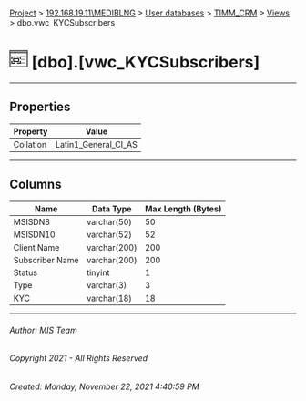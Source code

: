 #### 

[Project](../../../../index.md) > [192.168.19.11\\MEDIBLNG](../../../index.md) > [User databases](../../index.md) > [TIMM_CRM](../index.md) > [Views](Views.md) > dbo.vwc_KYCSubscribers

# ![Views](../../../../Images/View32.png) [dbo].[vwc_KYCSubscribers]

---

## <a name="#properties"></a>Properties

| Property | Value |
|---|---|
| Collation | Latin1_General_CI_AS |


---

## <a name="#columns"></a>Columns

| Name | Data Type | Max Length (Bytes) |
|---|---|---|
| MSISDN8 | varchar(50) | 50 |
| MSISDN10 | varchar(52) | 52 |
| Client Name | varchar(200) | 200 |
| Subscriber Name | varchar(200) | 200 |
| Status | tinyint | 1 |
| Type | varchar(3) | 3 |
| KYC | varchar(18) | 18 |


---

###### Author:  MIS Team

###### Copyright 2021 - All Rights Reserved

###### Created: Monday, November 22, 2021 4:40:59 PM

